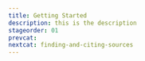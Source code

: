 ```yaml
---
title: Getting Started
description: this is the description
stageorder: 01
prevcat: 
nextcat: finding-and-citing-sources 
---
```


